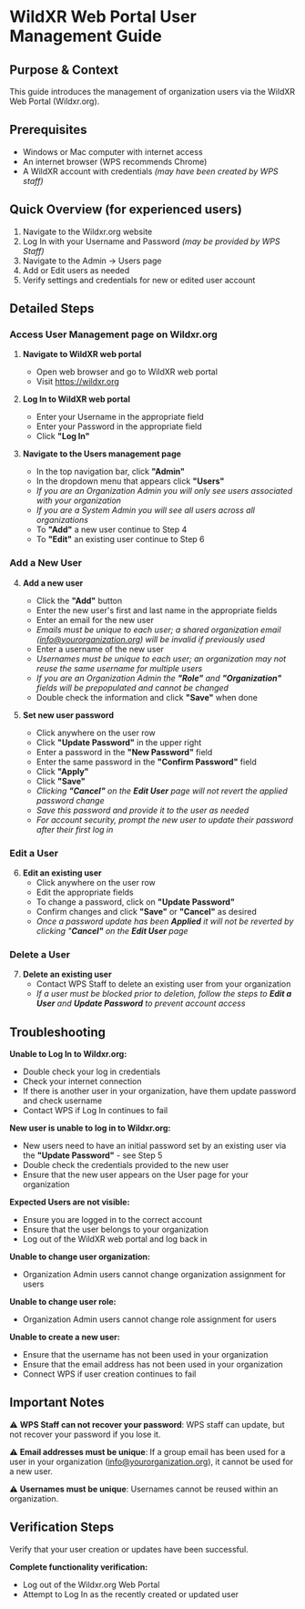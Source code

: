 # WildXR Web Portal User Management Guide

## Purpose & Context
This guide introduces the management of organization users via the WildXR Web Portal (Wildxr.org).

## Prerequisites
- Windows or Mac computer with internet access
- An internet browser (WPS recommends Chrome)
- A WildXR account with credentials *(may have been created by WPS staff)*

## Quick Overview (for experienced users)
1. Navigate to the Wildxr.org website
2. Log In with your Username and Password *(may be provided by WPS Staff)*
3. Navigate to the Admin -> Users page
4. Add or Edit users as needed
5. Verify settings and credentials for new or edited user account

## Detailed Steps

### Access User Management page on Wildxr.org

1. **Navigate to WildXR web portal**
   - Open web browser and go to WildXR web portal
   - Visit https://wildxr.org

2. **Log In to WildXR web portal**
   - Enter your Username in the appropriate field
   - Enter your Password in the appropriate field
   - Click **"Log In"**

3. **Navigate to the Users management page**
   - In the top navigation bar, click **"Admin"**
   - In the dropdown menu that appears click **"Users"**
   - *If you are an Organization Admin you will only see users associated with your organization*
   - *If you are a System Admin you will see all users across all organizations*
   - To **"Add"** a new user continue to Step 4
   - To **"Edit"** an existing user continue to Step 6
<div style="page-break-after: always;"></div>

### Add a New User

4. **Add a new user**
   - Click the **"Add"** button
   - Enter the new user's first and last name in the appropriate fields
   - Enter an email for the new user
   - *Emails must be unique to each user; a shared organization email (info@yourorganization.org) will be invalid if previously used*
   - Enter a username of the new user
   - *Usernames must be unique to each user; an organization may not reuse the same username for multiple users*
   - *If you are an Organization Admin the **"Role"** and **"Organization"** fields will be prepopulated and cannot be changed*
   - Double check the information and click **"Save"** when done

5. **Set new user password**
   - Click anywhere on the user row
   - Click **"Update Password"** in the upper right
   - Enter a password in the **"New Password"** field
   - Enter the same password in the **"Confirm Password"** field
   - Click **"Apply"**
   - Click **"Save"**
   - *Clicking **"Cancel"** on the **Edit User** page will not revert the applied password change*
   - *Save this password and provide it to the user as needed*
   - *For account security, prompt the new user to update their password after their first log in*

### Edit a User

6. **Edit an existing user**
   - Click anywhere on the user row
   - Edit the appropriate fields
   - To change a password, click on **"Update Password"**
   - Confirm changes and click **"Save"** or **"Cancel"** as desired
   - *Once a password update has been **Applied** it will not be reverted by clicking "**Cancel"** on the **Edit User** page*

### Delete a User

7. **Delete an existing user**
   - Contact WPS Staff to delete an existing user from your organization
   - *If a user must be blocked prior to deletion, follow the steps to **Edit a User** and **Update Password** to prevent account access*
<div style="page-break-after: always;"></div>

## Troubleshooting

**Unable to Log In to Wildxr.org:**
- Double check your log in credentials
- Check your internet connection
- If there is another user in your organization, have them update password and check username
- Contact WPS if Log In continues to fail

**New user is unable to log in to Wildxr.org:**
- New users need to have an initial password set by an existing user via the **"Update Password"** - see Step 5
- Double check the credentials provided to the new user
- Ensure that the new user appears on the User page for your organization

**Expected Users are not visible:**
- Ensure you are logged in to the correct account
- Ensure that the user belongs to your organization
- Log out of the WildXR web portal and log back in

**Unable to change user organization:**
- Organization Admin users cannot change organization assignment for users

**Unable to change user role:**
- Organization Admin users cannot change role assignment for users

**Unable to create a new user:**
- Ensure that the username has not been used in your organization
- Ensure that the email address has not been used in your organization
- Connect WPS if user creation continues to fail
<div style="page-break-after: always;"></div>

## Important Notes

⚠️ **WPS Staff can not recover your password**: WPS staff can update, but not recover your password if you lose it.

⚠️ **Email addresses must be unique**: If a group email has been used for a user in your organization (info@yourorganization.org), it cannot be used for a new user.

⚠️ **Usernames must be unique**: Usernames cannot be reused within an organization.

## Verification Steps

Verify that your user creation or updates have been successful.

**Complete functionality verification:**
- Log out of the Wildxr.org Web Portal
- Attempt to Log In as the recently created or updated user
